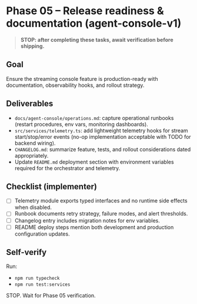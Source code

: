 # Phase 05 – Release readiness & documentation (agent-console-v1)

> **STOP: after completing these tasks, await verification before shipping.**

## Goal
Ensure the streaming console feature is production-ready with documentation, observability hooks, and rollout strategy.

## Deliverables
- `docs/agent-console/operations.md`: capture operational runbooks (restart procedures, env vars, monitoring dashboards).
- `src/services/telemetry.ts`: add lightweight telemetry hooks for stream start/stop/error events (no-op implementation acceptable with TODO for backend wiring).
- `CHANGELOG.md`: summarize feature, tests, and rollout considerations dated appropriately.
- Update `README.md` deployment section with environment variables required for the orchestrator and telemetry.

## Checklist (implementer)
- [ ] Telemetry module exports typed interfaces and no runtime side effects when disabled.
- [ ] Runbook documents retry strategy, failure modes, and alert thresholds.
- [ ] Changelog entry includes migration notes for env variables.
- [ ] README deploy steps mention both development and production configuration updates.

## Self-verify
Run:
- `npm run typecheck`
- `npm run test:services`

STOP. Wait for Phase 05 verification.
